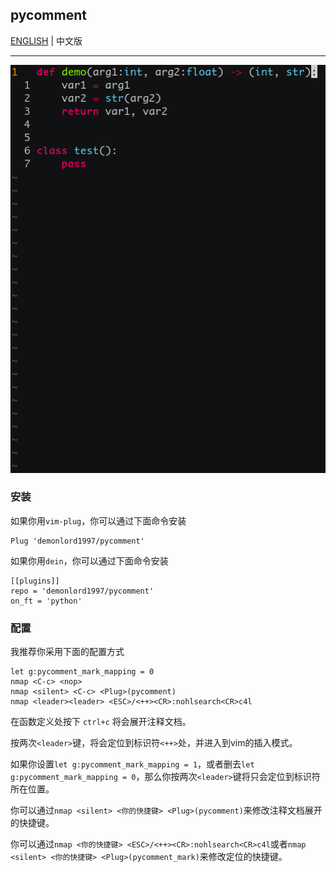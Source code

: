 ## pycomment
[ENGLISH](./README.md) | 中文版

---

![pycomment](./screenshut/pycomment.gif)

### 安装

如果你用`vim-plug`，你可以通过下面命令安装
```vim
Plug 'demonlord1997/pycomment'
```
如果你用`dein`，你可以通过下面命令安装
```vim
[[plugins]]
repo = 'demonlord1997/pycomment'
on_ft = 'python'
```
### 配置
我推荐你采用下面的配置方式
```vim
let g:pycomment_mark_mapping = 0
nmap <C-c> <nop>
nmap <silent> <C-c> <Plug>(pycomment)
nmap <leader><leader> <ESC>/<++><CR>:nohlsearch<CR>c4l
```
在函数定义处按下 `ctrl+c` 将会展开注释文档。

按两次`<leader>`键，将会定位到标识符`<++>`处，并进入到vim的插入模式。

如果你设置`let g:pycomment_mark_mapping = 1`，或者删去`let g:pycomment_mark_mapping = 0`，那么你按两次`<leader>`键将只会定位到标识符所在位置。

你可以通过`nmap <silent> <你的快捷键> <Plug>(pycomment)`来修改注释文档展开的快捷键。

你可以通过`nmap <你的快捷键> <ESC>/<++><CR>:nohlsearch<CR>c4l`或者`nmap <silent> <你的快捷键> <Plug>(pycomment_mark)`来修改定位的快捷键。

